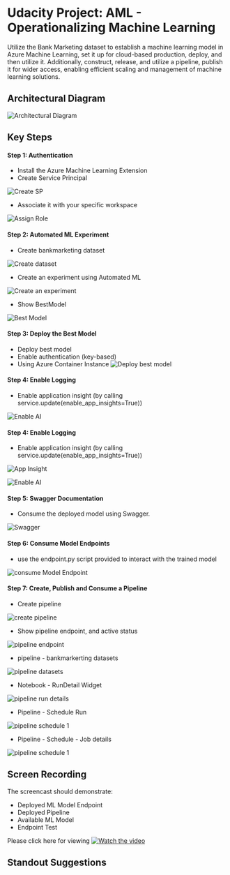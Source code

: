 <!-- #region -->
# Udacity Project: AML - Operationalizing Machine Learning

Utilize the Bank Marketing dataset to establish a machine learning model in Azure Machine Learning, set it up for cloud-based production, deploy, and then utilize it. Additionally, construct, release, and utilize a pipeline, publish it for wider access, enabling efficient scaling and management of machine learning solutions.

## Architectural Diagram

![Architectural Diagram](/images/ArchitectualDiagram.jpg)

## Key Steps
#### Step 1: Authentication
- Install the Azure Machine Learning Extension
- Create Service Principal

![Create SP](/images/Authentication_CreateSP.jpeg)

- Associate it with your specific workspace

![Assign Role](/images/Authentication_AssignRole.jpeg)

#### Step 2: Automated ML Experiment
- Create bankmarketing dataset

![Create dataset](/images/RegisteredDatasets.jpeg)

- Create an experiment using Automated ML

![Create an experiment](/images/ExperimentCompleted.jpeg)

- Show BestModel

![Best Model](/images/BestModel.jpeg)

#### Step 3: Deploy the Best Model

- Deploy best model 
- Enable authentication (key-based)
- Using Azure Container Instance
![Deploy best model](/images/BestModel_Endpoint.jpeg)

#### Step 4: Enable Logging
- Enable application insight (by calling service.update(enable_app_insights=True))

![Enable AI](/images/Logs_EnableAI.jpeg)

#### Step 4: Enable Logging
- Enable application insight (by calling service.update(enable_app_insights=True))

![App Insight](/images/Logs_AIEnabled.jpeg)

![Enable AI](/images/Logs_EnableAI.jpeg)

#### Step 5: Swagger Documentation
- Consume the deployed model using Swagger.

![Swagger](/images/swagger_localhost.jpeg)

#### Step 6: Consume Model Endpoints
- use the endpoint.py script provided to interact with the trained model

![consume Model Endpoint](/images/consumeModelEndpoint.jpeg)

#### Step 7: Create, Publish and Consume a Pipeline

- Create pipeline

![create pipeline](/images/pipeline_running.jpeg)

- Show pipeline endpoint, and active status

![pipeline endpoint](/images/pipeline_endpoint.jpeg)

- pipeline - bankmarkerting datasets

![pipeline datasets](/images/pipeline_datasets.jpeg)

- Notebook - RunDetail Widget

![pipeline run details](/images/notebook_RunDetails.jpeg)

- Pipeline - Schedule Run

![pipeline schedule 1](/images/pipeline_schedule.jpeg)

- Pipeline - Schedule - Job details

![pipeline schedule 1](/images/pipeline_schedule2.jpeg)

## Screen Recording
The screencast should demonstrate:
- Deployed ML Model Endpoint
- Deployed Pipeline
- Available ML Model
- Endpoint Test

Please click here for viewing
[![Watch the video](https://i9.ytimg.com/vi/THMG2i8j_Cs/mq2.jpg?sqp=CKzy_q8G-oaymwEmCMACELQB8quKqQMa8AEB-AHUBoAC4AOKAgwIABABGGUgZShlMA8%3D&rs=AOn4CLCfxO-Ok4Y33hM7lAKH9daghSLjug&retry=4)](https://youtu.be/THMG2i8j_Cs)

## Standout Suggestions

<!-- #endregion -->
